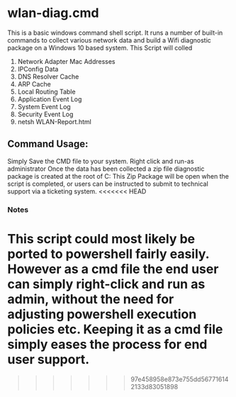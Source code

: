 # wlan-diag.cmd
This is a basic windows command shell script.  It runs a number of built-in commands to collect various network data and build a Wifi diagnostic package on a Windows 10 based system.  This Script will colled

1. Network Adapter Mac Addresses
2. IPConfig Data
3. DNS Resolver Cache
4. ARP Cache
5. Local Routing Table
6. Application Event Log
7. System Event Log
8. Security Event Log
9. netsh WLAN-Report.html

## Command Usage:
Simply Save the CMD file to your system.  Right click and run-as administrator
Once the data has been collected a zip file diagnostic package is created at the root of C:
This Zip Package will be open when the script is completed, or users can be instructed to submit to technical support via a ticketing system.
<<<<<<< HEAD

### Notes
This script could most likely be ported to powershell fairly easily. However as a cmd file the end user can simply right-click and run as admin, without the need for adjusting powershell execution policies etc.  Keeping it as a cmd file simply eases the process for end user support.
=======
>>>>>>> 97e458958e873e755dd567716142133d83051898
